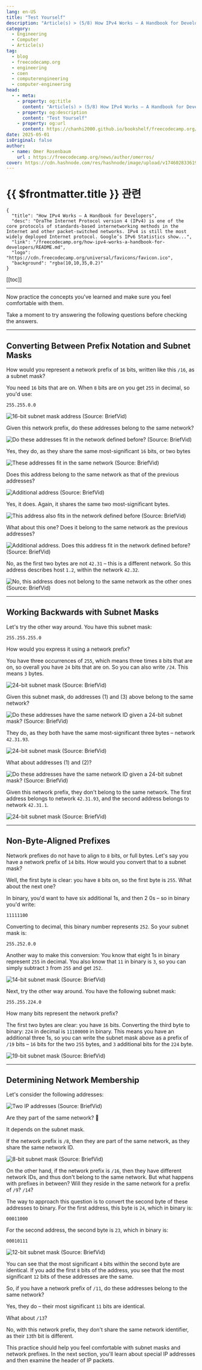 ```yaml
---
lang: en-US
title: "Test Yourself"
description: "Article(s) > (5/8) How IPv4 Works – A Handbook for Developers" 
category:
  - Engineering
  - Computer
  - Article(s)
tag:
  - blog
  - freecodecamp.org
  - engineering
  - coen
  - computerengineering
  - computer-engineering
head:
  - - meta:
    - property: og:title
      content: "Article(s) > (5/8) How IPv4 Works – A Handbook for Developers"
    - property: og:description
      content: "Test Yourself"
    - property: og:url
      content: https://chanhi2000.github.io/bookshelf/freecodecamp.org/how-ipv4-works-a-handbook-for-developers/test-yourself.html
date: 2025-05-01
isOriginal: false
author:
  - name: Omer Rosenbaum
    url : https://freecodecamp.org/news/author/omerros/
cover: https://cdn.hashnode.com/res/hashnode/image/upload/v1746028336196/79d97781-a9b8-4be3-86a1-47322e9640ff.png
---
```


# {{ $frontmatter.title }} 관련

```component VPCard
{
  "title": "How IPv4 Works – A Handbook for Developers",
  "desc": "OraThe Internet Protocol version 4 (IPv4) is one of the core protocols of standards-based internetworking methods in the Internet and other packet-switched networks. IPv4 is still the most widely deployed Internet protocol. Google’s IPv6 Statistics show...",
  "link": "/freecodecamp.org/how-ipv4-works-a-handbook-for-developers/README.md",
  "logo": "https://cdn.freecodecamp.org/universal/favicons/favicon.ico",
  "background": "rgba(10,10,35,0.2)"
}
```

[[toc]]

---

<SiteInfo
  name="How IPv4 Works – A Handbook for Developers"
  desc="OraThe Internet Protocol version 4 (IPv4) is one of the core protocols of standards-based internetworking methods in the Internet and other packet-switched networks. IPv4 is still the most widely deployed Internet protocol. Google’s IPv6 Statistics show..."
  url="https://freecodecamp.org/news/how-ipv4-works-a-handbook-for-developers#heading-test-yourself"
  logo="https://cdn.freecodecamp.org/universal/favicons/favicon.ico"
  preview="https://cdn.hashnode.com/res/hashnode/image/upload/v1746028336196/79d97781-a9b8-4be3-86a1-47322e9640ff.png"/>

Now practice the concepts you've learned and make sure you feel comfortable with them.

Take a moment to try answering the following questions before checking the answers.

---

## Converting Between Prefix Notation and Subnet Masks

How would you represent a network prefix of `16` bits, written like this `/16`, as a subnet mask?

You need `16` bits that are on. When `8` bits are on you get `255` in decimal, so you'd use:

```plaintext
255.255.0.0
```

![16-bit subnet mask address<br/>(Source: <FontIcon icon="fa-brands fa-youtube"/>`BriefVid`)](https://cdn.hashnode.com/res/hashnode/image/upload/v1744465135834/ff449f60-e660-4fea-b427-994a87be2c89.png)

Given this network prefix, do these addresses belong to the same network?

![Do these addresses fit in the network defined before?<br/>(Source: <FontIcon icon="fa-brands fa-youtube"/>`BriefVid`)](https://cdn.hashnode.com/res/hashnode/image/upload/v1744465178617/ef7ddeca-86b2-4bb2-8e1d-471ef4f64a45.png)

Yes, they do, as they share the same most-significant `16` bits, or two bytes

![These addresses fit in the same network<br/>(Source: <FontIcon icon="fa-brands fa-youtube"/>`BriefVid`)](https://cdn.hashnode.com/res/hashnode/image/upload/v1744465209149/25744a22-16b3-484d-9821-12920dd59be4.png)

Does this address belong to the same network as that of the previous addresses?

![Additional address<br/>(Source: <FontIcon icon="fa-brands fa-youtube"/>`BriefVid`)](https://cdn.hashnode.com/res/hashnode/image/upload/v1744465232371/92bcb42c-5067-43e6-8cec-1eae9347d16a.png)

Yes, it does. Again, it shares the same two most-significant bytes.

![This address also fits in the network defined before<br/>(Source: <FontIcon icon="fa-brands fa-youtube"/>`BriefVid`)](https://cdn.hashnode.com/res/hashnode/image/upload/v1744465259087/a4b9c525-3b4d-4501-bcf8-db62ebf47247.png)

What about this one? Does it belong to the same network as the previous addresses?

![Additional address. Does this address fit in the network defined before?<br/>(Source: <FontIcon icon="fa-brands fa-youtube"/>`BriefVid`)](https://cdn.hashnode.com/res/hashnode/image/upload/v1744465285214/f57fd6c2-7665-4565-943e-959b981fedc8.png)

No, as the first two bytes are not `42.31` – this is a different network. So this address describes host `1.2`, within the network `42.32`.

![No, this address does not belong to the same network as the other ones<br/>(Source: <FontIcon icon="fa-brands fa-youtube"/>`BriefVid`)](https://cdn.hashnode.com/res/hashnode/image/upload/v1744465302503/0fdd959f-2d10-4a56-826d-e71604ca5267.png)

---

## Working Backwards with Subnet Masks

Let's try the other way around. You have this subnet mask:

```plaintext
255.255.255.0
```

How would you express it using a network prefix?

You have three occurrences of `255`, which means three times `8` bits that are on, so overall you have `24` bits that are on. So you can also write `/24`. This means `3` bytes.

![24-bit subnet mask<br/>(Source: <FontIcon icon="fa-brands fa-youtube"/>`BriefVid`)](https://cdn.hashnode.com/res/hashnode/image/upload/v1744465331643/b1f3ab4c-8e7e-449d-8879-fee3bf90ce1c.png)

Given this subnet mask, do addresses (1) and (3) above belong to the same network?

![Do these addresses have the same network ID given a 24-bit subnet mask?<br/>(Source: <FontIcon icon="fa-brands fa-youtube"/>`BriefVid`)](https://cdn.hashnode.com/res/hashnode/image/upload/v1744465436680/ca71584d-53dc-4116-a109-d32c11e997ef.png)

They do, as they both have the same most-significant three bytes – network `42.31.93`.

![24-bit subnet mask<br/>(Source: <FontIcon icon="fa-brands fa-youtube"/>`BriefVid`)](https://cdn.hashnode.com/res/hashnode/image/upload/v1744465461745/c01f5958-f675-45c5-bc41-de857483e25d.png)

What about addresses (1) and (2)?

![Do these addresses have the same network ID given a 24-bit subnet mask?<br/>(Source: <FontIcon icon="fa-brands fa-youtube"/>`BriefVid`)](https://cdn.hashnode.com/res/hashnode/image/upload/v1744465532664/a0ef8f73-27d5-4488-98a9-1dbeaf457797.png)

Given this network prefix, they don't belong to the same network. The first address belongs to network `42.31.93`, and the second address belongs to network `42.31.1`.

![24-bit subnet mask<br/>(Source: <FontIcon icon="fa-brands fa-youtube"/>`BriefVid`)](https://cdn.hashnode.com/res/hashnode/image/upload/v1744465498737/6d4cb056-126a-422f-94bc-4392a996869c.png)

---

## Non-Byte-Aligned Prefixes

Network prefixes do not have to align to `8` bits, or full bytes. Let's say you have a network prefix of `14` bits. How would you convert that to a subnet mask?

Well, the first byte is clear: you have `8` bits on, so the first byte is `255`. What about the next one?

In binary, you'd want to have six additional 1s, and then 2 0s – so in binary you'd write:

```plaintext
11111100
```

Converting to decimal, this binary number represents `252`. So your subnet mask is:

```plaintext
255.252.0.0
```

Another way to make this conversion: You know that eight 1s in binary represent `255` in decimal. You also know that `11` in binary is `3`, so you can simply subtract `3` from `255` and get `252`.

![14-bit subnet mask<br/>(Source: <FontIcon icon="fa-brands fa-youtube"/>`BriefVid`)](https://cdn.hashnode.com/res/hashnode/image/upload/v1744465576989/bb1a90c1-1563-4970-b0f5-e0f502e82563.png)

Next, try the other way around. You have the following subnet mask:

```plaintext
255.255.224.0
```

How many bits represent the network prefix?

The first two bytes are clear: you have `16` bits. Converting the third byte to binary: `224` in decimal is `11100000` in binary. This means you have an additional three 1s, so you can write the subnet mask above as a prefix of `/19` bits – `16` bits for the two `255` bytes, and `3` additional bits for the `224` byte.

![19-bit subnet mask<br/>(Source: <FontIcon icon="fa-brands fa-youtube"/>`BriefVid`)](https://cdn.hashnode.com/res/hashnode/image/upload/v1744465642118/2587e3bc-0c88-48a9-b876-b96fd3a493d1.png)

---

## Determining Network Membership

Let's consider the following addresses:

![Two IP addresses<br/>(Source: <FontIcon icon="fa-brands fa-youtube"/>`BriefVid`)](https://cdn.hashnode.com/res/hashnode/image/upload/v1744465744667/86337750-0f67-4ed7-b8c2-7d6fcf330a71.png)

Are they part of the same network? 🤔

It depends on the subnet mask.

If the network prefix is `/8`, then they are part of the same network, as they share the same network ID.

![8-bit subnet mask<br/>(Source: <FontIcon icon="fa-brands fa-youtube"/>`BriefVid`)](https://cdn.hashnode.com/res/hashnode/image/upload/v1744465761356/67c590e1-daf5-4276-96ff-a39ee914d2d3.png)

On the other hand, if the network prefix is `/16`, then they have different network IDs, and thus don't belong to the same network. But what happens with prefixes in between? Will they reside in the same network for a prefix of `/9`? `/14`?

The way to approach this question is to convert the second byte of these addresses to binary. For the first address, this byte is `24`, which in binary is:

```plaintext
00011000
```

For the second address, the second byte is `23`, which in binary is:

```plaintext
00010111
```

![12-bit subnet mask<br/>(Source: <FontIcon icon="fa-brands fa-youtube"/>`BriefVid`)](https://cdn.hashnode.com/res/hashnode/image/upload/v1744465797029/fcbc4bd8-e273-4032-afb3-f10e2028738b.png)

You can see that the most significant `4` bits within the second byte are identical. If you add the first `8` bits of the address, you see that the most significant `12` bits of these addresses are the same.

So, if you have a network prefix of `/11`, do these addresses belong to the same network?

Yes, they do – their most significant `11` bits are identical.

What about `/13`?

No, with this network prefix, they don't share the same network identifier, as their `13`th bit is different.

This practice should help you feel comfortable with subnet masks and network prefixes. In the next section, you'll learn about special IP addresses and then examine the header of IP packets.
